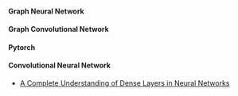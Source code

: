 #### Graph Neural Network



#### Graph Convolutional Network


#### Pytorch



#### Convolutional Neural Network
- [A Complete Understanding of Dense Layers in Neural Networks](https://analyticsindiamag.com/a-complete-understanding-of-dense-layers-in-neural-networks/)
